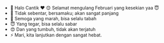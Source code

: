 - 👋 Halo Cantik ❤ 
  😊 Selamat mengulang Februari yang kesekian yaa 😇
- 🌱 Tidak sebentar, bersamaku; akan sangat panjang 
- 💞️ Semoga yang marah, bisa selalu tabah
- 😇 Yang tegar, bisa selalu sabar
- 😍 Dan yang tumbuh, tidak akan terjatuh
- ⚡ Mari, kita lanjutkan dengan sangat hebat. 

<!---
farhanadli/farhanadli is a ✨ special ✨ repository because its `README.md` (this file) appears on your GitHub profile.
You can click the Preview link to take a look at your changes.
--->

